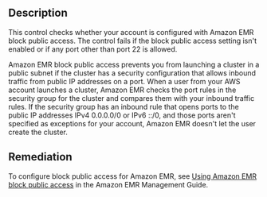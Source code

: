 ## Description

This control checks whether your account is configured with Amazon EMR block public access. The control fails if the block public access setting isn't enabled or if any port other than port 22 is allowed.

Amazon EMR block public access prevents you from launching a cluster in a public subnet if the cluster has a security configuration that allows inbound traffic from public IP addresses on a port. When a user from your AWS account launches a cluster, Amazon EMR checks the port rules in the security group for the cluster and compares them with your inbound traffic rules. If the security group has an inbound rule that opens ports to the public IP addresses IPv4 0.0.0.0/0 or IPv6 ::/0, and those ports aren't specified as exceptions for your account, Amazon EMR doesn't let the user create the cluster.

## Remediation


To configure block public access for Amazon EMR, see [Using Amazon EMR block public access](https://docs.aws.amazon.com/emr/latest/ManagementGuide/emr-block-public-access.html) in the Amazon EMR Management Guide.